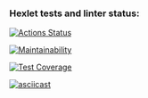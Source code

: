 ### Hexlet tests and linter status:
[![Actions Status](https://github.com/BellatorJS/frontend-project-lvl2/workflows/hexlet-check/badge.svg)](https://github.com/BellatorJS/frontend-project-lvl2/actions)

[![Maintainability](https://api.codeclimate.com/v1/badges/a0936b3fc770739f134b/maintainability)](https://codeclimate.com/github/BellatorJS/frontend-project-lvl2/maintainability)

[![Test Coverage](https://api.codeclimate.com/v1/badges/a0936b3fc770739f134b/test_coverage)](https://codeclimate.com/github/BellatorJS/frontend-project-lvl2/test_coverage)




[![asciicast](https://asciinema.org/a/486227.svg)](https://asciinema.org/a/486227)
